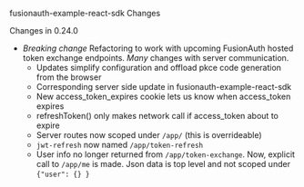 fusionauth-example-react-sdk Changes

Changes in 0.24.0

 * *Breaking change* Refactoring to work with upcoming FusionAuth hosted token exchange endpoints.  *Many* changes with server communication.  
   * Updates simplify configuration and offload pkce code generation from the browser
   * Corresponding server side update in fusionauth-example-react-sdk
   * New access_token_expires cookie lets us know when access_token expires
   * refreshToken() only makes network call if access_token about to expire
   * Server routes now scoped under `/app/` (this is overrideable)
   * `jwt-refresh` now named `/app/token-refresh`
   * User info no longer returned from `/app/token-exchange`.  Now, explicit call to `/app/me` is made.  Json data is top level and not scoped under `{"user": {} }`

